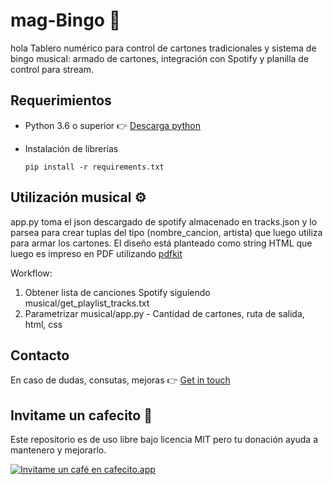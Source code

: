 # mag-Bingo 📝
hola
Tablero numérico para control de cartones tradicionales y sistema de bingo musical: armado de cartones, integración con Spotify y planilla de control para stream.

## Requerimientos

* Python 3.6 o superior 👉 <a href="https://www.python.org/downloads/">Descarga python</a>
* Instalación de librerías

    ```
    pip install -r requirements.txt
    ```

## Utilización musical  ⚙️

app.py toma el json descargado de spotify almacenado en tracks.json y lo parsea para crear tuplas del tipo (nombre_cancion, artista) que luego utiliza para armar los cartones.
El diseño está planteado como string HTML que luego es impreso en PDF utilizando <a href="https://pypi.org/project/pdfkit/">pdfkit</a>

Workflow:
1. Obtener lista de canciones Spotify siguiendo musical/get_playlist_tracks.txt
2. Parametrizar musical/app.py - Cantidad de cartones, ruta de salida, html, css

## Contacto
En caso de dudas, consutas, mejoras 👉 <a href="https://yagopajarino.github.io/repos-contact/?mag-Bingo" target="_blank">Get in touch</a>

## Invitame un cafecito :money_with_wings:
Este repositorio es de uso libre bajo licencia MIT pero tu donación ayuda a mantenero y mejorarlo.

[![Invitame un café en cafecito.app](https://cdn.cafecito.app/imgs/buttons/button_3.svg)](https://cafecito.app/yagopajarino)
